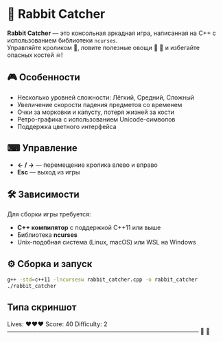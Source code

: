 # 🐇 Rabbit Catcher

**Rabbit Catcher** — это консольная аркадная игра, написанная на C++ с использованием библиотеки `ncurses`.  
Управляйте кроликом 🐇, ловите полезные овощи 🥕 🥬 и избегайте опасных костей ☠!

## 🎮 Особенности

- Несколько уровней сложности: Лёгкий, Средний, Сложный
- Увеличение скорости падения предметов со временем
- Очки за морковки и капусту, потеря жизней за кости
- Ретро-графика с использованием Unicode-символов
- Поддержка цветного интерфейса

## ⌨ Управление

- **← / →** — перемещение кролика влево и вправо
- **Esc** — выход из игры

## 🛠 Зависимости

Для сборки игры требуется:

- **C++ компилятор** с поддержкой C++11 или выше
- Библиотека **ncurses**
- Unix-подобная система (Linux, macOS) или WSL на Windows

## ⚙️ Сборка и запуск

```bash
g++ -std=c++11 -lncursesw rabbit_catcher.cpp -o rabbit_catcher
./rabbit_catcher
```

## Типа скриншот
Lives: ❤❤❤
Score: 40
Difficulty: 2
─────────────────────────────────────────────
                      🐇
                      🥕
